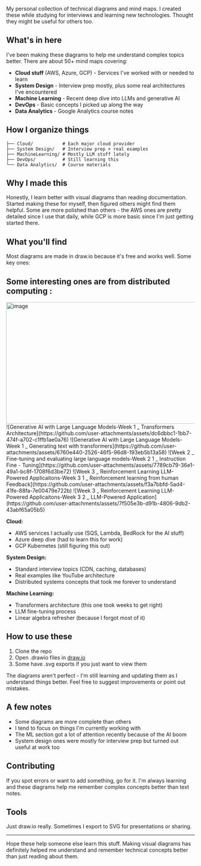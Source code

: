 
My personal collection of technical diagrams and mind maps. I created these while studying for interviews and learning new technologies. Thought they might be useful for others too.

## What's in here

I've been making these diagrams to help me understand complex topics better. There are about 50+ mind maps covering:

- **Cloud stuff** (AWS, Azure, GCP) - Services I've worked with or needed to learn
- **System Design** - Interview prep mostly, plus some real architectures I've encountered
- **Machine Learning** - Recent deep dive into LLMs and generative AI
- **DevOps** - Basic concepts I picked up along the way
- **Data Analytics** - Google Analytics course notes

## How I organize things

```
├── Cloud/           # Each major cloud provider
├── System Design/   # Interview prep + real examples
├── MachineLearning/ # Mostly LLM stuff lately
├── DevOps/          # Still learning this
└── Data Analytics/  # Course materials
```

## Why I made this

Honestly, I learn better with visual diagrams than reading documentation. Started making these for myself, then figured others might find them helpful. Some are more polished than others - the AWS ones are pretty detailed since I use that daily, while GCP is more basic since I'm just getting started there.

## What you'll find

Most diagrams are made in draw.io because it's free and works well. Some key ones:

## Some interesting ones are from distributed computing :
<img width="798" height="324" alt="image" src="https://github.com/user-attachments/assets/0cec08aa-b5e5-43a8-9a4c-d498c2cd7e7d" />
![Generative AI with Large Language Models-Week 1 _ Transformers Architecture](https://github.com/user-attachments/assets/dc6dbbc1-1bb7-474f-a702-c1ffb1ae0a76)
![Generative AI with Large Language Models-Week 1 _ Generating text with transformers](https://github.com/user-attachments/assets/6760e440-2526-46f5-96d8-193eb5b13a58)
![Week 2 _ Fine-tuning and evaluating large language models-Week 2 1 _ Instruction Fine - Tuning](https://github.com/user-attachments/assets/7789cb79-36e1-49a1-bc8f-1708f6d3be72)
![Week 3 _ Reinforcement Learning   LLM-Powered Applicaitons-Week 3 1 _ Reinforcement learning from human Feedback](https://github.com/user-attachments/assets/f3a7bbfd-5ad4-41fe-88fa-7e00479e722b)
![Week 3 _ Reinforcement Learning   LLM-Powered Applicaitons-Week 3 2 _ LLM-Powered Application](https://github.com/user-attachments/assets/7f505e3b-d91b-4806-9db2-43abf65a05b5)


**Cloud:**
- AWS services I actually use (SQS, Lambda, BedRock for the AI stuff)
- Azure deep dive (had to learn this for work)
- GCP Kubernetes (still figuring this out)

**System Design:**
- Standard interview topics (CDN, caching, databases)
- Real examples like YouTube architecture
- Distributed systems concepts that took me forever to understand

**Machine Learning:**
- Transformers architecture (this one took weeks to get right)
- LLM fine-tuning process
- Linear algebra refresher (because I forgot most of it)

## How to use these

1. Clone the repo
2. Open .drawio files in [draw.io](https://app.diagrams.net/)
3. Some have .svg exports if you just want to view them

The diagrams aren't perfect - I'm still learning and updating them as I understand things better. Feel free to suggest improvements or point out mistakes.

## A few notes

- Some diagrams are more complete than others
- I tend to focus on things I'm currently working with
- The ML section got a lot of attention recently because of the AI boom
- System design ones were mostly for interview prep but turned out useful at work too

## Contributing

If you spot errors or want to add something, go for it. I'm always learning and these diagrams help me remember complex concepts better than text notes.

## Tools

Just draw.io really. Sometimes I export to SVG for presentations or sharing.

---

Hope these help someone else learn this stuff. Making visual diagrams has definitely helped me understand and remember technical concepts better than just reading about them.

